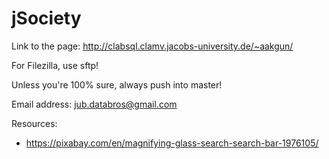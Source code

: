 # jSociety

Link to the page:
http://clabsql.clamv.jacobs-university.de/~aakgun/

For Filezilla, use sftp!

Unless you're 100% sure, always push into master!

Email address:
jub.databros@gmail.com

Resources:
- https://pixabay.com/en/magnifying-glass-search-search-bar-1976105/
